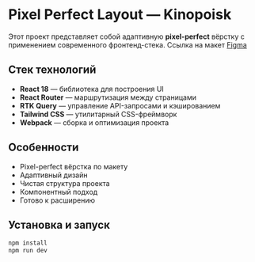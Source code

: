 # Pixel Perfect Layout — Kinopoisk

Этот проект представляет собой адаптивную **pixel-perfect** вёрстку с применением современного фронтенд-стека.
Ссылка на макет [Figma](https://www.figma.com/community/file/1054327700155381422/movie-listing-web-app)

## Стек технологий

- **React 18** — библиотека для построения UI
- **React Router** — маршрутизация между страницами
- **RTK Query** — управление API-запросами и кэшированием
- **Tailwind CSS** — утилитарный CSS-фреймворк
- **Webpack** — сборка и оптимизация проекта

## Особенности

- Pixel-perfect вёрстка по макету
- Адаптивный дизайн
- Чистая структура проекта
- Компонентный подход
- Готово к расширению

## Установка и запуск

```bash
npm install
npm run dev
